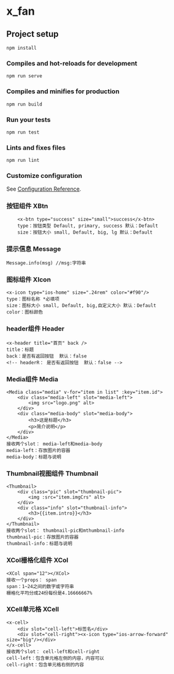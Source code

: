 # x_fan

## Project setup
```
npm install
```

### Compiles and hot-reloads for development
```
npm run serve
```

### Compiles and minifies for production
```
npm run build
```

### Run your tests
```
npm run test
```

### Lints and fixes files
```
npm run lint
```

### Customize configuration
See [Configuration Reference](https://cli.vuejs.org/config/).

### 按钮组件 XBtn
```
    <x-btn type="success" size="small">success</x-btn>
    type：按钮类型 Default, primary, success 默认：Default
    size：按钮大小 small, Default, big, lg 默认：Default
```
### 提示信息 Message
```
Message.info(msg) //msg:字符串
```
### 图标组件 XIcon
```
<x-icon type="ios-home" size=".24rem" color="#f90"/>
type：图标名称 *必填项
size：图标大小 small, Default, big,自定义大小 默认：Default
color：图标颜色
```
### header组件 Header
```
<x-header title="首页" back />
title：标题
back：是否有返回按钮  默认：false
<!-- headerR： 是否有返回按钮  默认：false -->
```
### Media组件 Media
```
<Media class="media" v-for="item in list" :key="item.id">
    <div class="media-left" slot="media-left">
        <img src="logo.png" alt>
    </div>
    <div class="media-body" slot="media-body">
        <h3>这是标题</h3>
        <p>简介说明</p>
    </div>
</Media>
接收两个slot： media-left和media-body
media-left：存放图片的容器
media-body：标题与说明
```
### Thumbnail视图组件 Thumbnail
```
<Thumbnail>
    <div class="pic" slot="thumbnail-pic">
        <img :src="item.imgCrs" alt>
    </div>
    <div class="info" slot="thumbnail-info">
        <h3>{{item.intro}}</h3>
    </div>
</Thumbnail>
接收两个slot： thumbnail-pic和mthumbnail-info
thumbnail-pic：存放图片的容器
thumbnail-info：标题与说明
```
### XCol栅格化组件 XCol
```
<XCol span="12"></XCol>
接收一个props： span
span：1~24之间的数字或字符串
栅格化平均分成24份每份是4.16666667%
```
### XCell单元格 XCell
```
<x-cell>
    <div slot="cell-left">标签名</div>
    <div slot="cell-right"><x-icon type="ios-arrow-forward" size="big"/></div>
</x-cell>
接收两个slot： cell-left和cell-right
cell-left：包含单元格左侧的内容，内容可以
cell-right：包含单元格右侧的内容
```
